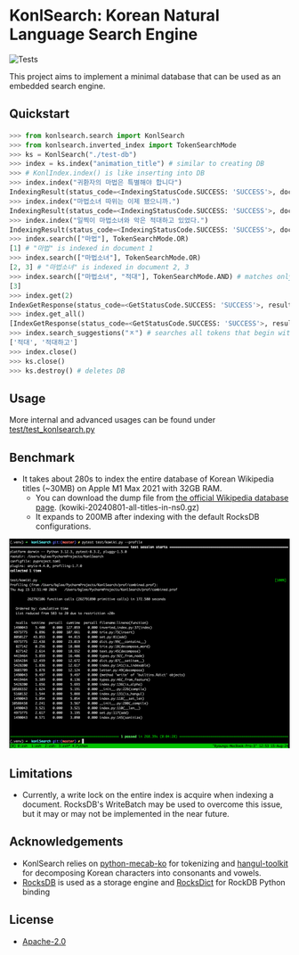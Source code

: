 # KonlSearch: Korean Natural Language Search Engine
![Tests](https://github.com/handrake/KonlSearch/actions/workflows/tests.yml/badge.svg?branch=master)

This project aims to implement a minimal database that can be used as an embedded search engine.

## Quickstart

```python
>>> from konlsearch.search import KonlSearch
>>> from konlsearch.inverted_index import TokenSearchMode
>>> ks = KonlSearch("./test-db")
>>> index = ks.index("animation_title") # similar to creating DB
>>> # KonlIndex.index() is like inserting into DB
>>> index.index("귀환자의 마법은 특별해야 합니다")
IndexingResult(status_code=<IndexingStatusCode.SUCCESS: 'SUCCESS'>, document_id=1)
>>> index.index("마법소녀 따위는 이제 됐으니까.")
IndexingResult(status_code=<IndexingStatusCode.SUCCESS: 'SUCCESS'>, document_id=2)
>>> index.index("일찍이 마법소녀와 악은 적대하고 있었다.")
IndexingResult(status_code=<IndexingStatusCode.SUCCESS: 'SUCCESS'>, document_id=3)
>>> index.search(["마법"], TokenSearchMode.OR)
[1] # "마법" is indexed in document 1
>>> index.search(["마법소녀"], TokenSearchMode.OR)
[2, 3] # "마법소녀" is indexed in document 2, 3
>>> index.search(["마법소녀", "적대"], TokenSearchMode.AND) # matches only documents that have both "마법소녀" and "적대"
[3]
>>> index.get(2)
IndexGetResponse(status_code=<GetStatusCode.SUCCESS: 'SUCCESS'>, result=IndexGetResult(id=2, document='마법소녀 따위는 이제 됐으니까.'))
>>> index.get_all()
[IndexGetResponse(status_code=<GetStatusCode.SUCCESS: 'SUCCESS'>, result=IndexGetResult(id=1, document='귀환자의 마법은 특별해야 합니다')), IndexGetResponse(status_code=<GetStatusCode.SUCCESS: 'SUCCESS'>, result=IndexGetResult(id=2, document='마법소녀 따위는 이제 됐으니까.')), IndexGetResponse(status_code=<GetStatusCode.SUCCESS: 'SUCCESS'>, result=IndexGetResult(id=3, document='일찍이 마법소녀와 악은 적대하고 있었다.'))]
>>> index.search_suggestions("ㅈ") # searches all tokens that begin with 'ㅈ', useful for autocomplete
['적대', '적대하고']
>>> index.close()
>>> ks.close()
>>> ks.destroy() # deletes DB
```

## Usage

More internal and advanced usages can be found under [test/test_konlsearch.py](test/test_konlsearch.py)


## Benchmark
- It takes about 280s to index the entire database of Korean Wikipedia titles (~30MB) on Apple M1 Max 2021 with 32GB RAM.
  - You can download the dump file from [the official Wikipedia database page](https://ko.wikipedia.org/wiki/%EC%9C%84%ED%82%A4%EB%B0%B1%EA%B3%BC:%EB%8D%B0%EC%9D%B4%ED%84%B0%EB%B2%A0%EC%9D%B4%EC%8A%A4_%EB%8B%A4%EC%9A%B4%EB%A1%9C%EB%93%9C). (kowiki-20240801-all-titles-in-ns0.gz)
  - It expands to 200MB after indexing with the default RocksDB configurations.

![Profile results](images/kowiki_profile.png)

## Limitations
- Currently, a write lock on the entire index is acquire when indexing a document. RocksDB's WriteBatch may be used to overcome this issue, but it may or may not be implemented in the near future.

## Acknowledgements

- KonlSearch relies on [python-mecab-ko](https://github.com/jonghwanhyeon/python-mecab-ko) for tokenizing and [hangul-toolkit](https://github.com/bluedisk/hangul-toolkit) for decomposing Korean characters into consonants and vowels.
- [RocksDB](https://github.com/facebook/rocksdb) is used as a storage engine and [RocksDict](https://github.com/Congyuwang/RocksDict) for RockDB Python binding

## License

- [Apache-2.0](LICENSE)
